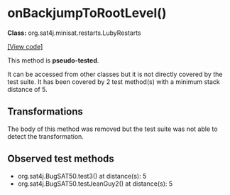 # onBackjumpToRootLevel()

**Class:** org.sat4j.minisat.restarts.LubyRestarts

[[View code]](https://gitlab.ow2.org/sat4j/sat4j/blob/09e9173e400ea6c1794354ca54c36607c53391ff/org.sat4j.core/src/main/java//org/sat4j/minisat/restarts/LubyRestarts.java#L136)

This method is **pseudo-tested**.


It can be accessed from other classes but it is not directly covered by the test suite. 
It has been covered by 2 test method(s) with a minimum stack distance of 5.

## Transformations

The body of this method was removed but the test suite was not able to detect the transformation.



## Observed test methods

* org.sat4j.BugSAT50.test3() at distance(s): 5
* org.sat4j.BugSAT50.testJeanGuy2() at distance(s): 5

